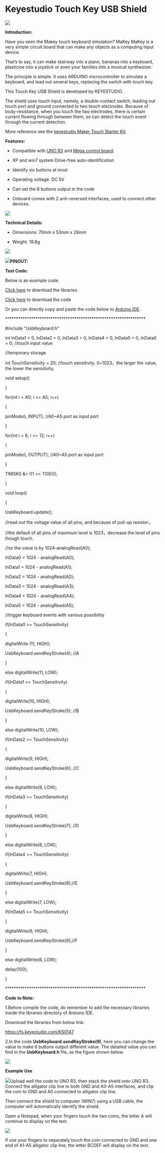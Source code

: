 # **Keyestudio Touch Key USB Shield**

![](media/979c3782c2391bfb02b66ec3c4913486.png)

**Introduction:**

Have you seen the Makey touch keyboard simulation? MaKey MaKey is a very simple
circuit board that can make any objects as a computing input device.

That’s to say, it can make stairway into a piano, bananas into a keyboard,
plasticine into a joystick or even your families into a musical synthesizer.

The principle is simple. It uses ARDUINO microcontroller to simulate a keyboard,
and lead out several keys, replacing the switch with touch key.

This Touch Key USB Shield is developed by KEYESTUDIO.

The shield uses touch input, namely, a double-contact switch, leading out touch
port and ground connected to two touch electrodes. Because of body-resistance,
when you touch the two electrodes, there is certain current flowing through
between them, so can detect the touch event through the current detection.

More reference see the [keyestudio Maker Touch Starter
Kit](http://wiki.keyestudio.com/index.php/Ks0188_keyestudio_Maker_Touch_Starter_Kit).

**Features:**

-   Compatible with [UNO
    R3](http://wiki.keyestudio.com/index.php/Ks0001_keyestudio_UNO_R3_BOARD) and
    [Mega control
    board](http://wiki.keyestudio.com/index.php/Ks0002_keyestudio_Mega_2560_R3_Development_Board).

-   XP and win7 system Drive-free auto-identification

-   Identify six buttons at most

-   Operating voltage: DC 5V

-   Can set the 6 buttons output in the code

-   Onboard comes with 2 anti-reversed interfaces, used to connect other
    devices.

![](media/cff5d01bc103f7b83027be4580d77087.jpeg)

**Technical Details:**

-   Dimensions: 70mm x 53mm x 26mm

-   Weight: 19.8g

**![](media/760815d331e2cf82e511e60a717bbfb9.jpeg)**

![](media/272336edb30020e586548f5bbee5e569.jpeg)**PINOUT:**

**Test Code:**

Below is an example code.

[Click here](https://drive.google.com/open?id=1WfwYEaAQSRz_q6QHv8qjIF8BfGwH0UNa)
to download the libraries.

[Click here](https://drive.google.com/open?id=1IJCN4apPYGFBX7bNXJccrP9y6GJ3rkwo)
to download the code

Or you can directly copy and paste the code below to [Arduino
IDE](http://wiki.keyestudio.com/index.php/How_to_Download_Arduino_IDE).

\*\*\*\*\*\*\*\*\*\*\*\*\*\*\*\*\*\*\*\*\*\*\*\*\*\*\*\*\*\*\*\*\*\*\*\*\*\*\*\*\*\*\*\*\*\*\*\*\*\*\*\*\*\*\*\*\*\*\*\*\*\*\*\*\*

\#include "UsbKeyboard.h"

int InData1 = 0, InData2 = 0, InData3 = 0, InData4 = 0, InData5 = 0, InData0 =
0; //touch input value

//temporary storage

int TouchSensitivity = 20; //touch sensitivity. 0\~1023，the larger the value,
the lower the sensitivity.

void setup()

{

for(int i = A0; i \<= A5; i++)

{

pinMode(i, INPUT); //A0\~A5 port as input port

}

for(int i = 6; i \<= 12; i++)

{

pinMode(i, OUTPUT); //A0\~A5 port as input port

}

TIMSK0 &= !(1 \<\< TOIE0);

}

void loop()

{

UsbKeyboard.update();

//read out the voltage value of all pins, and because of pull-up resistor，

//the default of all pins of maximum level is 1023，decrease the level of pins
though touch.

//so the value is by 1024-analogRead(A0);

InData0 = 1024 - analogRead(A0);

InData1 = 1024 - analogRead(A1);

InData2 = 1024 - analogRead(A2);

InData3 = 1024 - analogRead(A3);

InData4 = 1024 - analogRead(A4);

InData5 = 1024 - analogRead(A5);

//trigger keyboard events with various possibility

if(InData0 \>= TouchSensitivity)

{

digitalWrite (11, HIGH);

UsbKeyboard.sendKeyStroke(4); //A

}

else digitalWrite(11, LOW);

if(InData1 \>= TouchSensitivity)

{

digitalWrite(10, HIGH);

UsbKeyboard.sendKeyStroke(5); //B

}

else digitalWrite(10, LOW);

if(InData2 \>= TouchSensitivity)

{

digitalWrite(9, HIGH);

UsbKeyboard.sendKeyStroke(6); //C

}

else digitalWrite(9, LOW);

if(InData3 \>= TouchSensitivity)

{

digitalWrite(8, HIGH);

UsbKeyboard.sendKeyStroke(7); //D

}

else digitalWrite(8, LOW);

if(InData4 \>= TouchSensitivity)

{

digitalWrite(7, HIGH);

UsbKeyboard.sendKeyStroke(8);//E

}

else digitalWrite(7, LOW);

if(InData5 \>= TouchSensitivity)

{

digitalWrite(6, HIGH);

UsbKeyboard.sendKeyStroke(9);//F

}

else digitalWrite(6, LOW);

delay(100);

}

\*\*\*\*\*\*\*\*\*\*\*\*\*\*\*\*\*\*\*\*\*\*\*\*\*\*\*\*\*\*\*\*\*\*\*\*\*\*\*\*\*\*\*\*\*\*\*\*\*\*\*\*\*\*\*\*\*\*\*\*\*\*\*\*\*

**Code to Note:**

1.Before compile the code, do remember to add the necessary libraries inside the
libraries directory of Arduino IDE.

Download the libraries from below link:

<https://fs.keyestudio.com/KS0147>

2.In the code **UsbKeyboard.sendKeyStroke(9)**, here you can change the value to
make 6 buttons output different value. The detailed value you can find in the
**UsbKeyboard.h** file, as the figure shown below.

![](media/ceb62977205d949cb90c9f4df6cae968.png)

**Example Use**

![](media/8b2cc9f58bdc345faac28ddcb4446722.png)Upload well the code to UNO R3,
then stack the shield onto UNO R3. Connect the alligator clip line to both GND
and A0-A5 interfaces, and clip the coin to GND and A0 connected to alligator
clip line.

Then connect the shield to computer (WIN7) using a USB cable, the computer will
automatically identify the shield.

Open a Notepad, when your fingers touch the two coins, the letter A will
continue to display on the text.

![](media/3d2b31d62d03dcd1a0f632e30cb7f0fc.jpeg)

If use your fingers to separately touch the coin connected to GND and one end of
A1-A5 alligator clip line, the letter BCDEF will display on the text.
